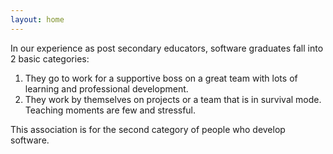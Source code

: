 ```yaml
---
layout: home
---
```


In our experience as post secondary educators, software graduates fall into 2 basic categories:

1. They go to work for a supportive boss on a great team with lots of learning and professional development.
2. They work by themselves on projects or a team that is in survival mode. Teaching moments are few and stressful.

This association is for the second category of people who develop software.
